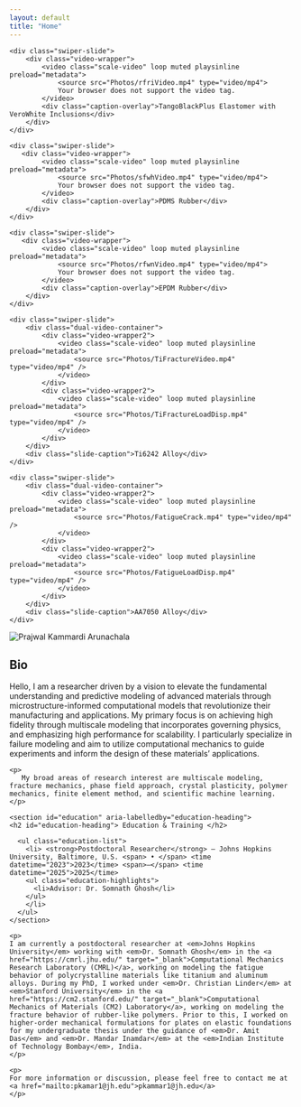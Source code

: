 ```yaml
---
layout: default
title: "Home"
---
```

<!-- Video Slider Section -->
<section class="swiper videoSwiper">
  <div class="swiper-wrapper">

    <div class="swiper-slide">
        <div class="video-wrapper">
            <video class="scale-video" loop muted playsinline preload="metadata">
                <source src="Photos/rfriVideo.mp4" type="video/mp4">
                Your browser does not support the video tag.
            </video>
            <div class="caption-overlay">TangoBlackPlus Elastomer with VeroWhite Inclusions</div>
        </div>
    </div>

    <div class="swiper-slide">
       <div class="video-wrapper">
            <video class="scale-video" loop muted playsinline preload="metadata">
                <source src="Photos/sfwhVideo.mp4" type="video/mp4">
                Your browser does not support the video tag.
            </video>
            <div class="caption-overlay">PDMS Rubber</div>
        </div>
    </div>

    <div class="swiper-slide">
       <div class="video-wrapper">
            <video class="scale-video" loop muted playsinline preload="metadata">
                <source src="Photos/rfwnVideo.mp4" type="video/mp4">
                Your browser does not support the video tag.
            </video>
            <div class="caption-overlay">EPDM Rubber</div>
        </div>
    </div>

    <div class="swiper-slide">
        <div class="dual-video-container">
            <div class="video-wrapper2">
                <video class="scale-video" loop muted playsinline preload="metadata">
                    <source src="Photos/TiFractureVideo.mp4" type="video/mp4" />
                </video>
            </div>
            <div class="video-wrapper2">
                <video class="scale-video" loop muted playsinline preload="metadata">
                    <source src="Photos/TiFractureLoadDisp.mp4" type="video/mp4" />
                </video>
            </div>
        </div>
        <div class="slide-caption">Ti6242 Alloy</div>
    </div>

    <div class="swiper-slide">
        <div class="dual-video-container">
            <div class="video-wrapper2">
                <video class="scale-video" loop muted playsinline preload="metadata">
                    <source src="Photos/FatigueCrack.mp4" type="video/mp4" />
                </video>
            </div>
            <div class="video-wrapper2">
                <video class="scale-video" loop muted playsinline preload="metadata">
                    <source src="Photos/FatigueLoadDisp.mp4" type="video/mp4" />
                </video>
            </div>
        </div>
        <div class="slide-caption">AA7050 Alloy</div>
    </div>

  </div>

  <!-- Navigation Buttons -->
  <div class="swiper-button-next"></div>
  <div class="swiper-button-prev"></div>

  <!-- Pagination Dots -->
  <div class="swiper-pagination"></div>
</section>

<div class="intro">
  <div class="image-container">
    <img src="Photos/Profile.png" alt="Prajwal Kammardi Arunachala" class="profile-image">
  </div>
  <div class="text-container">
    <h2> Bio </h2>
    <p>
      Hello, I am a researcher driven by a vision to elevate the fundamental understanding and predictive modeling of advanced materials through microstructure-informed computational models that revolutionize their manufacturing and applications. My primary focus is on achieving high fidelity through multiscale modeling that incorporates governing physics, and emphasizing high performance for scalability. I particularly specialize in failure modeling and aim to utilize computational mechanics to guide experiments and inform the design of these materials’ applications.
    </p>

    <p>
       My broad areas of research interest are multiscale modeling, fracture mechanics, phase field approach, crystal plasticity, polymer mechanics, finite element method, and scientific machine learning.
    </p>

    <section id="education" aria-labelledby="education-heading"> 
    <h2 id="education-heading"> Education & Training </h2> 

      <ul class="education-list"> 
        <li> <strong>Postdoctoral Researcher</strong> — Johns Hopkins University, Baltimore, U.S. <span> • </span> <time datetime="2023">2023</time> <span>–</span> <time datetime="2025">2025</time> 
        <ul class="education-highlights"> 
          <li>Advisor: Dr. Somnath Ghosh</li> 
        </ul> 
        </li> 
      </ul> 
    </section>

    <p>
	I am currently a postdoctoral researcher at <em>Johns Hopkins University</em> working with <em>Dr. Somnath Ghosh</em> in the <a href="https://cmrl.jhu.edu/" target="_blank">Computational Mechanics Research Laboratory (CMRL)</a>, working on modeling the fatigue behavior of polycrystalline materials like titanium and aluminum alloys. During my PhD, I worked under <em>Dr. Christian Linder</em> at <em>Stanford University</em> in the <a href="https://cm2.stanford.edu/" target="_blank">Computational Mechanics of Materials (CM2) Laboratory</a>, working on modeling the fracture behavior of rubber-like polymers. Prior to this, I worked on higher-order mechanical formulations for plates on elastic foundations for my undergraduate thesis under the guidance of <em>Dr. Amit Das</em> and <em>Dr. Mandar Inamdar</em> at the <em>Indian Institute of Technology Bombay</em>, India.
    </p>

    <p>
	For more information or discussion, please feel free to contact me at <a href="mailto:pkamar1@jh.edu">pkammar1@jh.edu</a>
    </p>

    
  </div>
</div>
